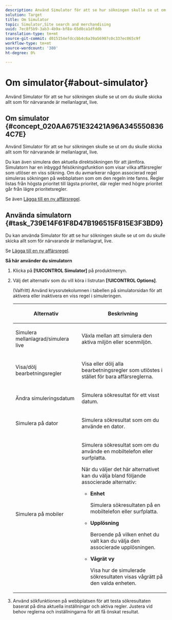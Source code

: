 ```yaml
---
description: Använd Simulator för att se hur sökningen skulle se ut om du skulle skicka allt som för närvarande är mellanlagrat, live.
solution: Target
title: Om Simulator
topic: Simulator,Site search and merchandising
uuid: 7ec8f5b9-3ab3-4b9a-bf8a-65d0ca1dfddb
translation-type: tm+mt
source-git-commit: d015154efdccbb4c6a39a56907c0c337ec065c9f
workflow-type: tm+mt
source-wordcount: '380'
ht-degree: 0%

---
```



# Om simulator{#about-simulator}

Använd Simulator för att se hur sökningen skulle se ut om du skulle skicka allt som för närvarande är mellanlagrat, live.

## Om simulator {#concept_020AA6751E32421A96A3455508364C7E}

Använd Simulator för att se hur sökningen skulle se ut om du skulle skicka allt som för närvarande är mellanlagrat, live.

Du kan även simulera den aktuella direktsökningen för att jämföra. Simulatorn har en inbyggd felsökningsfunktion som visar vilka affärsregler som utlöser en viss sökning. Om du avmarkerar någon associerad regel simuleras sökningen på webbplatsen som om den regeln inte fanns. Regler listas från högsta prioritet till lägsta prioritet, där regler med högre prioritet går från lägre prioritetsregler.

Se även [Lägga till en ny affärsregel](c-about-rules-menu/c-about-business-rules.md#task_BD3B31ED48BB4B1B8F1DCD3BFA2528E7).

## Använda simulatorn {#task_739E14F61F8D47B196515F815E3F3BD9}

Du kan använda Simulator för att se hur sökningen skulle se ut om du skulle skicka allt som för närvarande är mellanlagrat, live.

Se [Lägga till en ny affärsregel](c-about-rules-menu/c-about-business-rules.md#task_BD3B31ED48BB4B1B8F1DCD3BFA2528E7).

**Så här använder du simulatorn**

1. Klicka på **[!UICONTROL Simulator]** på produktmenyn.
1. Välj det alternativ som du vill köra i listrutan **[!UICONTROL Options]**.

   <!-- 
   
   r_simulator_page_options.xml
   
   -->

   (Valfritt) Använd kryssrutekolumnen i tabellen på simulatorsidan för att aktivera eller inaktivera en viss regel i simuleringen.

   <table> 
    <thead> 
      <tr> 
      <th colname="col1" class="entry"> <p>Alternativ </p> </th> 
      <th colname="col2" class="entry"> <p>Beskrivning </p> </th> 
      </tr> 
    </thead>
    <tbody> 
      <tr> 
      <td colname="col1"> <p><span class="uicontrol">Simulera mellanlagrad/simulera live</span> </p> </td> 
      <td colname="col2"> <p>Växla mellan att simulera den aktiva miljön eller scenmiljön. </p> </td> 
      </tr> 
      <tr> 
      <td colname="col1"> <p><span class="uicontrol">Visa/dölj bearbetningsregler</span> </p> </td> 
      <td colname="col2"> <p>Visa eller dölj alla bearbetningsregler som utlöstes i stället för bara affärsreglerna. </p> </td> 
      </tr> 
      <tr> 
      <td colname="col1"> <p><span class="uicontrol">Ändra simuleringsdatum</span> </p> </td> 
      <td colname="col2"> <p>Simulera sökresultat för ett visst datum. </p> </td> 
      </tr> 
      <tr> 
      <td colname="col1"> <p><span class="uicontrol">Simulera på dator</span> </p> </td> 
      <td colname="col2"> <p>Simulera sökresultat som om du använde en dator. </p> </td> 
      </tr> 
      <tr> 
      <td colname="col1"> <p><span class="uicontrol">Simulera på mobiler</span> </p> </td> 
      <td colname="col2"> <p>Simulera sökresultat som om du använde en mobiltelefon eller surfplatta. </p> <p>När du väljer det här alternativet kan du välja bland följande associerade alternativ: </p> 
        <ul id="ul_2A9901418212486A8EE67A78CB99CBE4"> 
        <li id="li_B210E954DF0D44C397718112C72C2103"> <b><span class="uicontrol">Enhet</span></b> <p>Simulera sökresultaten på en mobiltelefon eller surfplatta. </p> </li> 
        <li id="li_90B64EAA0B57446A90CE22172E703594"> <b><span class="uicontrol">Upplösning</span></b> <p>Beroende på vilken enhet du valt kan du välja den associerade upplösningen. </p> </li> 
        <li id="li_042AF9FA3FA846EDB48F7296DB361515"> <b><span class="uicontrol">Vågrät vy</span></b> <p>Visa hur de simulerade sökresultaten visas vågrätt på den valda enheten. </p> </li> 
        </ul> </td> 
      </tr> 
    </tbody> 
    </table>

1. Använd sökfunktionen på webbplatsen för att testa sökresultaten baserat på dina aktuella inställningar och aktiva regler. Justera vid behov reglerna och inställningarna för att få önskat resultat.
